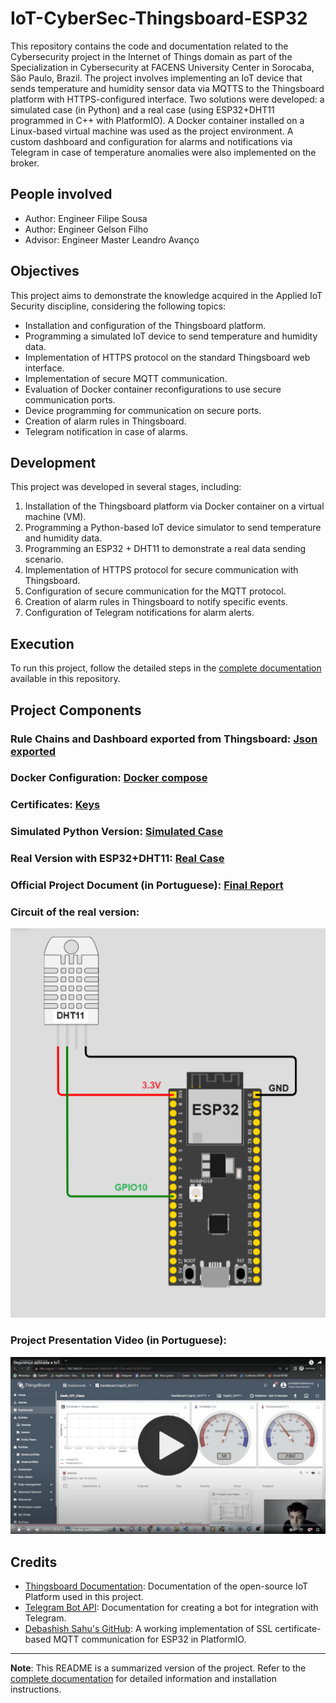 # IoT-CyberSec-Thingsboard-ESP32

This repository contains the code and documentation related to the Cybersecurity project in the Internet of Things domain as part of the Specialization in Cybersecurity at FACENS University Center in Sorocaba, São Paulo, Brazil. The project involves implementing an IoT device that sends temperature and humidity sensor data via MQTTS to the Thingsboard platform with HTTPS-configured interface. Two solutions were developed: a simulated case (in Python) and a real case (using ESP32+DHT11 programmed in C++ with PlatformIO). A Docker container installed on a Linux-based virtual machine was used as the project environment. A custom dashboard and configuration for alarms and notifications via Telegram in case of temperature anomalies were also implemented on the broker.

## People involved
- Author: Engineer Filipe Sousa
- Author: Engineer Gelson Filho
- Advisor: Engineer Master Leandro Avanço

## Objectives
This project aims to demonstrate the knowledge acquired in the Applied IoT Security discipline, considering the following topics:

- Installation and configuration of the Thingsboard platform.
- Programming a simulated IoT device to send temperature and humidity data.
- Implementation of HTTPS protocol on the standard Thingsboard web interface.
- Implementation of secure MQTT communication.
- Evaluation of Docker container reconfigurations to use secure communication ports.
- Device programming for communication on secure ports.
- Creation of alarm rules in Thingsboard.
- Telegram notification in case of alarms.

## Development
This project was developed in several stages, including:

1. Installation of the Thingsboard platform via Docker container on a virtual machine (VM).
2. Programming a Python-based IoT device simulator to send temperature and humidity data.
3. Programming an ESP32 + DHT11 to demonstrate a real data sending scenario.
3. Implementation of HTTPS protocol for secure communication with Thingsboard.
4. Configuration of secure communication for the MQTT protocol.
5. Creation of alarm rules in Thingsboard to notify specific events.
6. Configuration of Telegram notifications for alarm alerts.

## Execution
To run this project, follow the detailed steps in the [complete documentation](https://github.com/GelsonFilho/IoT-CyberSec-Thingsboard-ESP32/blob/main/FinalReport/Trabalho_IoT_Filipe_Gelson.pdf) available in this repository.

## Project Components
### Rule Chains and Dashboard exported from Thingsboard: [Json exported](Exported)
### Docker Configuration: [Docker compose](Docker)
### Certificates: [Keys](Keys)
### Simulated Python Version: [Simulated Case](SimulatedCase)
### Real Version with ESP32+DHT11: [Real Case](RealCase)
### Official Project Document (in Portuguese): [Final Report](FinalReport)
### Circuit of the real version: 
![Eletronic Circuit](Assets/circuito.png)
### Project Presentation Video (in Portuguese): 
[![Watch the video](Assets/miniaturavideo.png)](https://youtu.be/oYIJ8lEayHc?si=OJoyGk801WhdtWh9)


## Credits
- [Thingsboard Documentation](https://thingsboard.io/docs/): Documentation of the open-source IoT Platform used in this project.
- [Telegram Bot API](https://core.telegram.org/bots): Documentation for creating a bot for integration with Telegram.
- [Debashish Sahu's GitHub](https://github.com/debsahu/ESP_MQTT_Secure): A working implementation of SSL certificate-based MQTT communication for ESP32 in PlatformIO.

---

**Note**: This README is a summarized version of the project. Refer to the [complete documentation](https://github.com/GelsonFilho/IoT-CyberSec-Thingsboard-ESP32/blob/main/FinalReport/Trabalho_IoT_Filipe_Gelson.pdf) for detailed information and installation instructions.
